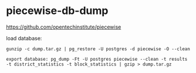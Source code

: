# piecewise-db-dump
https://github.com/opentechinstitute/piecewise

load database:

    gunzip -c dump.tar.gz | pg_restore -U postgres -d piecewise -O --clean

    export database: pg_dump -Ft -U postgres piecewise --clean -t results -t district_statistics -t block_statistics | gzip > dump.tar.gz
